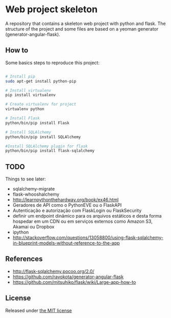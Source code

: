 # Web project skeleton

A repository that contains a skeleton web project with python and flask. 
The structure of the project and some files are based on a yeoman generator (generator-angular-flask).

## How to

Some basics steps to reproduce this project:

```sh

# Install pip
sudo apt-get install python-pip

# Install virtualenv
pip install virtualenv

# Create virtualenv for project
virtualenv python

# Install Flask
python/bin/pip install Flask

# Install SQLAlchemy
python/bin/pip install SQLAlchemy

#Install SQLAlchemy plugin for flask
python/bin/pip install flask-sqlalchemy

```

## TODO

Things to see later:

* sqlalchemy-migrate
* flask-whooshalchemy
* http://learnpythonthehardway.org/book/ex46.html
* Geradores de API como o Python­EVE ou o Flask­API
* Autenticação e autorização com Flask­Login ou Flask­Security
* definir um endpoint dinâmico para os arquivos estáticos e desta forma hospedar
em um CDN ou em serviços externos como Amazon S3, Akamai ou Dropbox
* ipython
* http://stackoverflow.com/questions/13058800/using-flask-sqlalchemy-in-blueprint-models-without-reference-to-the-app

## References

* http://flask-sqlalchemy.pocoo.org/2.0/
* https://github.com/rayokota/generator-angular-flask
* https://github.com/mitsuhiko/flask/wiki/Large-app-how-to

## License

Released under [the MIT license](https://github.com/dndlab/dndlab.github.io/blob/master/LICENSE)
